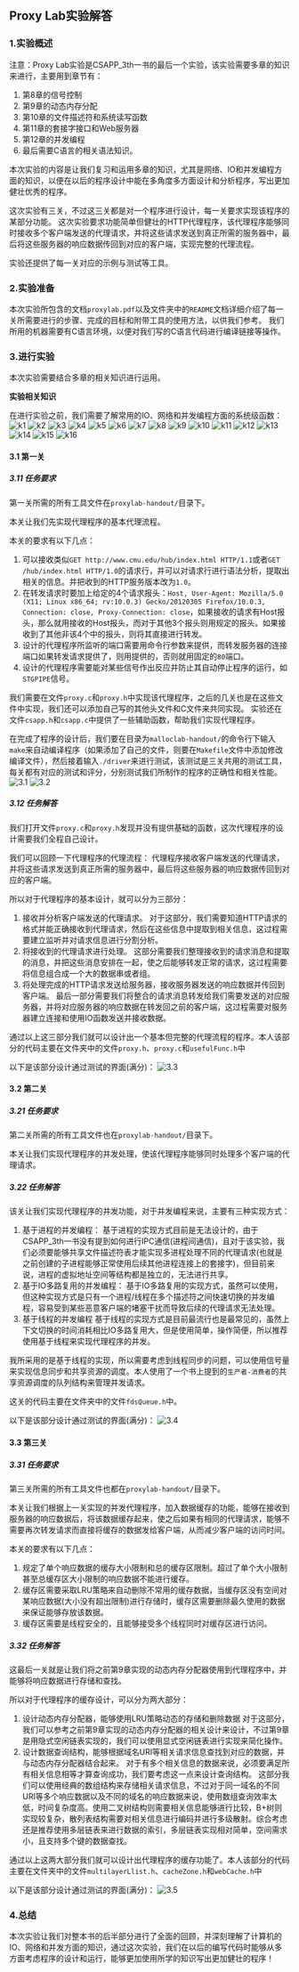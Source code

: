 ## Proxy Lab实验解答

### 1.实验概述

注意：Proxy Lab实验是CSAPP_3th一书的最后一个实验，该实验需要多章的知识来进行，主要用到章节有：
1. 第8章的信号控制
2. 第9章的动态内存分配
3. 第10章的文件描述符和系统读写函数
4. 第11章的套接字接口和Web服务器
5. 第12章的并发编程
6. 最后需要C语言的相关语法知识。

本次实验的内容是让我们复习和运用多章的知识，尤其是网络、IO和并发编程方面的知识，以便在以后的程序设计中能在多角度多方面设计和分析程序，写出更加健壮优秀的程序。

这次实验有三关，不过这三关都是对一个程序进行设计，每一关要求实现该程序的某部分功能。
这次实验要求功能简单但健壮的HTTP代理程序，该代理程序能够同时接收多个客户端发送的代理请求，并将这些请求发送到真正所需的服务器中，最后将这些服务器的响应数据传回到对应的客户端，实现完整的代理流程。

实验还提供了每一关对应的示例与测试等工具。

### 2.实验准备

本次实验所包含的文档`proxylab.pdf`以及文件夹中的`README`文档详细介绍了每一关所需要进行的步骤、完成的目标和附带工具的使用方法，以供我们参考。
我们所用的机器需要有C语言环境，以便对我们写的C语言代码进行编译链接等操作。

### 3.进行实验

本次实验需要结合多章的相关知识进行运用。

**实验相关知识**

在进行实验之前，我们需要了解常用的IO、网络和并发编程方面的系统级函数：
![k1](image/2021-11-07-21-29-39.png)
![k2](image/2021-11-07-21-30-00.png)
![k3](image/2021-11-07-21-30-23.png)
![k4](image/2021-11-07-21-31-18.png)
![k5](image/2021-11-07-21-31-32.png)
![k6](image/2021-11-07-21-31-47.png)
![k7](image/2021-11-07-21-32-05.png)
![k8](image/2021-11-07-21-32-16.png)
![k9](image/2021-11-07-21-32-33.png)
![k10](image/2021-11-07-21-33-05.png)
![k11](image/2021-11-07-21-33-23.png)
![k12](image/2021-11-07-21-33-55.png)
![k13](image/2021-11-07-21-34-25.png)
![k14](image/2021-11-07-21-34-52.png)
![k15](image/2021-11-07-21-35-16.png)
![k16](image/2021-11-07-21-35-47.png)

#### 3.1 第一关

##### 3.11 任务要求

第一关所需的所有工具文件在`proxylab-handout/`目录下。

本关让我们先实现代理程序的基本代理流程。

本关的要求有以下几点：
1. 可以接收类似`GET http://www.cmu.edu/hub/index.html HTTP/1.1`或者`GET /hub/index.html HTTP/1.0`的请求行，并可以对请求行进行语法分析，提取出相关的信息。并把收到的HTTP服务版本改为`1.0`。
2. 在转发请求时要加上给定的4个请求报头：`Host, User-Agent: Mozilla/5.0 (X11; Linux x86_64; rv:10.0.3) Gecko/20120305 Firefox/10.0.3, Connection: close, Proxy-Connection: close`，如果接收的请求有Host报头，那么就用接收的Host报头，而对于其他3个报头则用规定的报头。如果接收到了其他非该4个中的报头，则将其直接进行转发。
3. 设计的代理程序所监听的端口需要用命令行参数来提供，而转发服务器的连接端口如果转发请求提供了，则用提供的，否则就用固定的`80`端口。
4. 设计的代理程序需要能对某些信号作出反应并防止其自动停止程序的运行，如`STGPIPE`信号。

我们需要在文件`proxy.c`和`proxy.h`中实现该代理程序，之后的几关也是在这些文件中实现，我们还可以添加自己写的其他头文件和C文件来共同实现。
实验还在文件`csapp.h`和`csapp.c`中提供了一些辅助函数，帮助我们实现代理程序。

在完成了程序的设计后，我们要在目录为`malloclab-handout/`的命令行下输入`make`来自动编译程序（如果添加了自己的文件，则要在`Makefile`文件中添加修改编译文件），然后接着输入`./driver`来进行测试，该测试是三关共用的测试工具，每关都有对应的测试和评分，分别测试我们所制作的程序的正确性和相关性能。
![3.1](image/2021-10-27-22-58-24.png)
![3.2](image/2021-11-07-22-03-35.png)

##### 3.12 任务解答

我们打开文件`proxy.c`和`proxy.h`发现并没有提供基础的函数，这次代理程序的设计需要我们全程自己设计。

我们可以回顾一下代理程序的代理流程：
代理程序接收客户端发送的代理请求，并将这些请求发送到真正所需的服务器中，最后将这些服务器的响应数据传回到对应的客户端。

所以对于代理程序的基本设计，就可以分为三部分：
1. 接收并分析客户端发送的代理请求。
    对于这部分，我们需要知道HTTP请求的格式并能正确接收到代理请求，然后在这些信息中提取到相关信息，这过程需要建立监听并对请求信息进行分割分析。
2. 将接收到的代理请求进行处理。
    这部分需要我们整理接收到的请求消息和提取的消息，并把这些消息安排在一起，使之后能够转发正常的请求，这过程需要将信息组合成一个大的数据串或者组。
1. 将处理完成的HTTP请求发送给服务器，接收服务器发送的响应数据并传回到客户端。
    最后一部分需要我们将整合的请求消息转发给我们需要发送的对应服务器，并将对应服务器的响应数据在转发回之前的客户端，这过程需要对服务器建立连接和使用IO函数发送并接收数据。

通过以上这三部分我们就可以设计出一个基本但完整的代理流程的程序。本人该部分的代码主要在文件夹中的文件`proxy.h`、`proxy.c`和`usefulFunc.h`中

以下是该部分设计通过测试的界面(满分)：
![3.3](image/2021-11-07-22-32-15.png)

#### 3.2 第二关

##### 3.21 任务要求

第二关所需的所有工具文件也在`proxylab-handout/`目录下。

本关让我们实现代理程序的并发处理，使该代理程序能够同时处理多个客户端的代理请求。

##### 3.22 任务解答

该关让我们实现代理程序的并发功能，对于并发编程来说，主要有三种实现方式：
1. 基于进程的并发编程：
   基于进程的实现方式目前是无法设计的，由于CSAPP_3th一书没有提到如何进行IPC通信(进程间通信)，且对于该实验，我们必须要能够共享文件描述符表才能实现多进程处理不同的代理请求(也就是之前创建的子进程能够正常使用后续其他进程连接上的套接字)，但目前来说，进程的虚拟地址空间等结构都是独立的，无法进行共享。
2. 基于IO多路复用的并发编程：
   基于IO多路复用的实现方式，虽然可以使用，但这种实现方式是只有一个进程/线程在多个描述符之间快速切换的并发编程，容易受到某些恶意客户端的堵塞干扰而导致后续的代理请求无法处理。
3. 基于线程的并发编程
    基于线程的实现方式是目前最流行也是最常见的，虽然上下文切换的时间消耗相比IO多路复用大，但是使用简单，操作简便，所以推荐使用基于线程来实现代理程序的并发。

我所采用的是基于线程的实现，所以需要考虑到线程同步的问题，可以使用信号量来实现信息同步和共享资源的调度。本人使用了一个书上提到的`生产者-消费者`的共享资源调度的队列结构来管理并发请求。

这关的代码主要在文件夹中的文件`fdsQueue.h`中。

以下是该部分设计通过测试的界面(满分)：
![3.4](image/2021-11-07-23-53-22.png)

#### 3.3 第三关

##### 3.31 任务要求

第三关所需的所有工具文件也都在`proxylab-handout/`目录下。

本关让我们根据上一关实现的并发代理程序，加入数据缓存的功能，能够在接收到服务器的响应数据后，将该数据缓存起来，使之后如果有相同的代理请求，能够不需要再次转发请求而直接将缓存的数据发给客户端，从而减少客户端的访问时间。

本关的要求有以下几点：
1. 规定了单个响应数据的缓存大小限制和总的缓存区限制。超过了单个大小限制甚至总缓存区大小限制的响应数据不能进行缓存。
2. 缓存区需要采取LRU策略来自动删除不常用的缓存数据，当缓存区没有空间对某响应数据(大小没有超出限制)进行存储时，缓存区需要删除最久使用的数据来保证能够存放该数据。
3. 缓存区需要是线程安全的，且能够接受多个线程同时对缓存区进行访问。

##### 3.32 任务解答

这最后一关就是让我们将之前第9章实现的动态内存分配器使用到代理程序中，并能够将响应数据进行存储和查找。

所以对于代理程序的缓存设计，可以分为两大部分：
1. 设计动态内存分配器，能够使用LRU策略动态的存储和删除数据
    对于这部分，我们可以参考之前第9章实现的动态内存分配器的相关设计来设计，不过第9章是用隐式空闲链表实现的，我们可以使用显式空闲链表进行实现来简化操作。
2. 设计数据查询结构，能够根据域名URI等相关请求信息查找到对应的数据，并与动态内存分配器结合起来。
    对于有多个相关信息的数据来说，必须要满足所有相关信息相等才算查询成功，我们要考虑这一点来设计查询结构。
    这部分我们可以使用经典的数组结构来存储相关请求信息，不过对于同一域名的不同URI等多个响应数据以及不同的域名的响应数据来说，使用数组查询效率太低，时间复杂度高。使用二叉树结构则需要相关信息能够进行比较，B+树则实现较复杂，散列表结构需要对相关信息进行编码并进行多级散射。综合考虑还是推荐使用多层链表来进行数据的索引，多层链表实现相对简单，空间需求小，且支持多个键的数据查找。

通过以上这两大部分我们就可以设计出代理程序的缓存功能了。本人该部分的代码主要在文件夹中的文件`multilayerLlist.h`、`cacheZone.h`和`webCache.h`中

以下是该部分设计通过测试的界面(满分)：
![3.5](image/2021-11-07-23-20-12.png)

### 4.总结

本次实验让我们对整本书的后半部分进行了全面的回顾，并深刻理解了计算机的IO、网络和并发方面的知识，通过这次实验，我们在以后的编写代码时能够从多方面考虑程序的设计和运行，能够更加使用所学的知识写出更加健壮的程序！